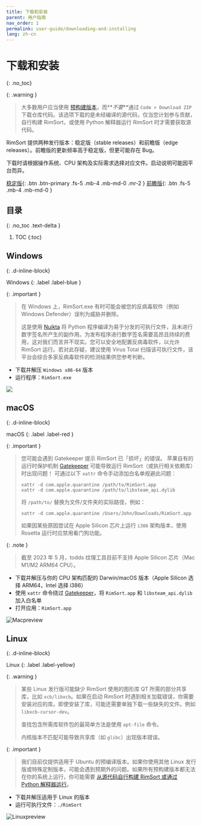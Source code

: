 ```yaml
---
title: 下载和安装
parent: 用户指南
nav_order: 1
permalink: user-guide/downloading-and-installing
lang: zh-cn
---
```


# 下载和安装
{: .no_toc}

{: .warning }

> 大多数用户应当使用 [预构建版本](https://github.com/RimSort/RimSort/releases)，而**_不要_**通过 `Code > Download ZIP` 下载仓库代码。该选项下载的是未经编译的源代码，仅当您计划参与贡献，自行构建 RimSort，或使用 Python 解释器运行 RimSort 时才需要获取源代码。

RimSort 提供两种发行版本：稳定版（stable releases）和前瞻版（edge releases）。前瞻版的更新频率高于稳定版，但更可能存在 Bug。

下载时请根据操作系统、CPU 架构及实际需求选择对应文件。启动说明可能因平台而异。

[稳定版][稳定版]{: .btn .btn-primary .fs-5 .mb-4 .mb-md-0 .mr-2 }
[前瞻版][前瞻版]{: .btn .fs-5 .mb-4 .mb-md-0 }

## 目录
{: .no_toc .text-delta }

1. TOC
{:toc}

## Windows
{: .d-inline-block}

Windows
{: .label .label-blue }

{: .important }
> 在 Windows 上，RimSort.exe 有时可能会被您的反病毒软件（例如 Windows Defender）误判为威胁并删除。
>
> 这是使用 [Nuikta](https://nuitka.net/) 将 Python 程序编译为易于分发的可执行文件，且未进行数字签名所产生的副作用。为发布程序进行数字签名需要高昂且持续的费用，这对我们而言并不现实。您可以安全地配置反病毒软件，以允许 RimSort 运行。若对此存疑，建议使用 Virus Total 扫描该可执行文件，该平台会综合多家反病毒软件的检测结果供您参考判断。


- 下载并解压 `Windows x86-64` 版本
- 运行程序：`RimSort.exe`

![](../../assets/images/previews/windows_preview.png)

## macOS
{: .d-inline-block}

macOS
{: .label .label-red }

{: .important }
> 您可能会遇到 Gatekeeper 提示 RimSort 已「损坏」的错误。
> 苹果自有的运行时保护机制 [Gatekeeper](https://support.apple.com/guide/security/gatekeeper-and-runtime-protection-sec5599b66df/web) 可能导致运行 RimSort（或执行相关依赖库）时出现问题！
> 可通过以下 `xattr` 命令手动添加白名单规避此问题：
>
>     xattr -d com.apple.quarantine /path/to/RimSort.app
>     xattr -d com.apple.quarantine /path/to/libsteam_api.dylib
>
> 将 `/path/to/` 替换为文件/文件夹的实际路径，例如：
>
>     xattr -d com.apple.quarantine /Users/John/Downloads/RimSort.app
>
> 如果因某些原因尝试在 Apple Silicon 芯片上运行 `i386` 架构版本，使用 Rosetta 运行时应禁用看门狗功能。

{: .note }

> 截至 2023 年 5 月，todds 纹理工具目前不支持 Apple Silicon 芯片（Mac M1/M2 ARM64 CPU）。

- 下载并解压与你的 CPU 架构匹配的 Darwin/macOS 版本（Apple Silicon 选择 ARM64，Intel 选择 i386）
- 使用 `xattr` 命令绕过 [Gatekeeper](https://support.apple.com/guide/security/gatekeeper-and-runtime-protection-sec5599b66df/web)，将 `RimSort.app` 和 `libsteam_api.dylib` 加入白名单
- 打开应用：`RimSort.app`

<img alt="Macpreview" src="https://github.com/RimSort/RimSort/assets/28567881/7731911b-cc7c-47c8-9c34-6f925fc5b188">

## Linux
{: .d-inline-block}

Linux
{: .label .label-yellow}

{: .warning }

> 某些 Linux 发行版可能缺少 RimSort 使用的图形库 QT 所需的部分共享库，比如 `xcb/libxcb`。如果在启动 RimSort 时遇到相关加载错误，你需要安装对应的库。即使安装了库，可能还需要单独下载一些缺失的文件。例如 `libxcb-cursor-dev`。
>
> 查找包含所需库软件包的最简单方法是使用 `apt-file` 命令。
>
> 内核版本不匹配可能导致共享库（如 `glibc`）出现版本错误。

{: .important }

> 我们目前仅提供适用于 Ubuntu 的预编译版本。如果你使用其他 Linux 发行版或特殊定制版本，可能会遇到预期外的问题。如果所有预构建版本都无法在你的系统上运行，你可能需要 [从源代码自行构建 RimSort 或通过 Python 解释器运行](development-guide/development-setup)。



- 下载并解压适用于 Linux 的版本
- 运行可执行文件：`./RimSort`

<img alt="Linuxpreview" src="https://github.com/RimSort/RimSort/assets/102756485/d26577e4-d488-406b-b9a2-dc2eeea8de25">

[所有发布]: https://github.com/oceancabbage/RimSort/releases
[稳定版]: https://github.com/oceancabbage/RimSort/releases/latest
[前瞻版]: https://github.com/RimSort/RimSort/releases/tag/Edge
